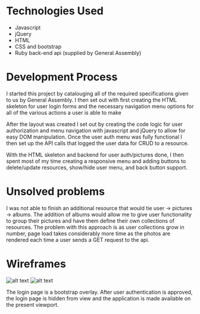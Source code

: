 # **Technologies Used**
+ Javascript
+ jQuery
+ HTML
+ CSS and bootstrap
+ Ruby back-end api (supplied by General Assembly)

# **Development Process**
I started this project by catalouging all of the required specifications given to us by General Assembly. I then set out with first creating the HTML skeleton for user login forms and the necessary navigation menu options for all of the various actions a user is able to make

After the layout was created I set out by creating the code logic for user authorization and menu navigation with javascript and jQuery to allow for easy DOM manipulation. Once the user auth menu was fully functional I then set up the API calls that logged the user data for CRUD to a resource. 

With the HTML skeleton and backend for user auth/pictures done, I then spent most of my time creating a responsive menu and adding buttons to delete/update resources, show/hide user menu, and back button support. 

# Unsolved problems
I was not able to finish an additional resource that would tie user -> pictures -> albums. The addition of albums would allow me to give user functionality to group their pictures and have them define their own collections of resources. The problem with this approach is as user collections grow in number, page load takes considerably more time as the photos are rendered each time a user sends a GET request to the api.

# Wireframes
![alt text](https://imgur.com/a/Jr8nK32)
![alt text](https://imgur.com/a/DCQ56zU)

The login page is a bootstrap overlay. After user authentication is approved,
the login page is hidden from view and the application is made available on the present viewport.
